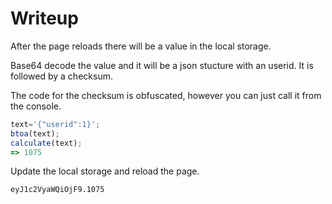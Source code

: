 # Writeup

After the page reloads there will be a value in the local storage.

Base64 decode the value and it will be a json stucture with an userid. It is followed by a checksum.

The code for the checksum is obfuscated, however you can just call it from the console.


```javascript
text='{"userid":1}';
btoa(text);
calculate(text);
=> 1075
```

Update the local storage and reload the page.

```text
eyJ1c2VyaWQiOjF9.1075
```

